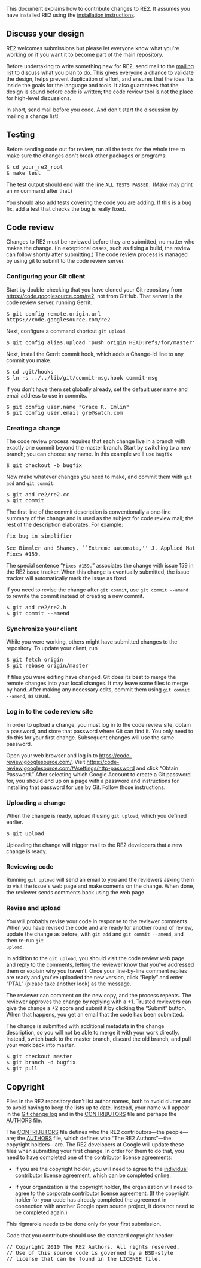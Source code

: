This document explains how to contribute changes to RE2. It assumes you have installed RE2 using the [installation instructions](Install).

## Discuss your design
RE2 welcomes submissions but please let everyone know what you're working on if you want it to become part of the main repository.

Before undertaking to write something new for RE2, send mail to the [mailing list](http://groups.google.com/group/re2-dev) to discuss what you plan to do. This gives everyone a chance to validate the design, helps prevent duplication of effort, and ensures that the idea fits inside the goals for the language and tools. It also guarantees that the design is sound before code is written; the code review tool is not the place for high-level discussions.

In short, send mail before you code.  And don't start the discussion by mailing a change list!

## Testing
Before sending code out for review, run all the tests for the whole tree to make sure the changes don't break other packages or programs:

<pre>
$ cd your_re2_root
$ make test
</pre>

The test output should end with the line ` ALL TESTS PASSED. `
(Make may print an ` rm ` command after that.)

You should also add tests covering the code you are adding.  If this is a bug fix, add a test that checks the bug is really fixed.

## Code review

Changes to RE2 must be reviewed before they are submitted, no matter who makes the change. (In exceptional cases, such as fixing a build, the review can follow shortly after submitting.) 
The code review process is managed by using git to submit to the code review server.

### Configuring your Git client

Start by double-checking that you have cloned your Git repository from https://code.googlesource.com/re2, not from GitHub. That server is the code review server, running Gerrit.

<pre>
$ git config remote.origin.url
https://code.googlesource.com/re2
</pre>

Next, configure a command shortcut <code>git upload</code>.

<pre>
$ git config alias.upload 'push origin HEAD:refs/for/master'
</pre>

Next, install the Gerrit commit hook, which adds a Change-Id line to any commit you make.

<pre>
$ cd .git/hooks
$ ln -s ../../lib/git/commit-msg.hook commit-msg
</pre>

If you don't have them set globally already, set the default user name and email address to use in commits.

<pre>
$ git config user.name "Grace R. Emlin"
$ git config user.email gre@swtch.com
</pre>

### Creating a change

The code review process requires that each change live in a branch with exactly one commit beyond the master branch.
Start by switching to a new branch; you can choose any name. In this example we'll use <code>bugfix</code>

<pre>
$ git checkout -b bugfix
</pre>

Now make whatever changes you need to make, and commit them with <code>git add</code> and <code>git commit</code>.

<pre>
$ git add re2/re2.cc
$ git commit
</pre>

The first line of the commit description is conventionally a one-line summary of the change and is used as the subject for code review mail; the rest of the description elaborates. For example:

<pre>
fix bug in simplifier

See Bimmler and Shaney, ``Extreme automata,'' J. Applied Math 3(14).
Fixes #159.
</pre>

The special sentence “` Fixes #159. `” associates the change with issue 159 in the RE2 issue tracker. When this change is eventually submitted, the issue tracker will automatically mark the issue as fixed.

If you need to revise the change after <code>git commit</code>, use <code>git commit --amend</code> to rewrite the commit
instead of creating a new commit.

<pre>
$ git add re2/re2.h
$ git commit --amend
</pre>

### Synchronize your client

While you were working, others might have submitted changes to the repository. To update your client, run

<pre>
$ git fetch origin
$ git rebase origin/master
</pre>

If files you were editing have changed, Git does its best to merge the remote changes into your local changes. It may leave some files to merge by hand.
After making any necessary edits, commit them using <code>git commit --amend</code>, as usual.

### Log in to the code review site

In order to upload a change, you must log in to the code review site, obtain a password, and store
that password where Git can find it. You only need to do this for your first change.
Subsequent changes will use the same password.

Open your web browser and log in to https://code-review.googlesource.com/.
Visit https://code-review.googlesource.com/#/settings/http-password and click “Obtain Password.”
After selecting which Google Account to create a Git password for, you should end up on a page
with a password and instructions for installing that password for use by Git.
Follow those instructions.

### Uploading a change

When the change is ready, upload it using <code>git upload</code>, which you defined earlier.

<pre>
$ git upload
</pre>

Uploading the change will trigger mail to the RE2 developers that a new change is ready.

### Reviewing code

Running ` git upload ` will send an email to you and the reviewers asking them to visit the issue's web page and make coments on the change. When done, the reviewer sends comments back using the web page.

### Revise and upload

You will probably revise your code in response to the reviewer comments. When you have revised the code and are ready for another round of review, update the change as before, with <code>git add</code> and <code>git commit --amend</code>, and then re-run <code>git upload</code>.

In addition to the <code>git upload</code>, you should visit the code review web page and reply to the comments, letting the reviewer know that you've addressed them or explain why you haven't.
Once your line-by-line comment replies are ready and you've uploaded the new version, click “Reply” and enter “PTAL” (please take another look) as the message.

The reviewer can comment on the new copy, and the process repeats. The reviewer approves the change by replying with a +1.
Trusted reviewers can give the change a +2 score and submit it by clicking the “Submit”  button.
When that happens, you get an email that the code has been submitted.

The change is submitted with additional metadata in the change description, so you will not be able to merge it with
your work directly. 
Instead, switch back to the master branch, discard the old branch, and pull your work back into master.

<pre>
$ git checkout master
$ git branch -d bugfix
$ git pull
</pre>

## Copyright

Files in the RE2 repository don't list author names, both to avoid clutter and to avoid having to keep the lists up to date. Instead, your name will appear in the [Git change log](https://github.com/google/re2/commits/master) and in the [CONTRIBUTORS](https://github.com/google/re2/blob/master/CONTRIBUTORS) file and perhaps the [AUTHORS](https://github.com/google/re2/blob/master/AUTHORS) file.

The [CONTRIBUTORS](https://github.com/google/re2/blob/master/CONTRIBUTORS) file defines who the RE2 contributors—the people—are; the [AUTHORS](https://github.com/google/re2/blob/master/AUTHORS) file, which defines who “The RE2 Authors”—the copyright holders—are. The RE2 developers at Google will update these files when submitting your first change. In order for them to do that, you need to have completed one of the contributor license agreements:

  * If you are the copyright holder, you will need to agree to the [individual contributor license agreement](http://code.google.com/legal/individual-cla-v1.0.html), which can be completed online.

  * If your organization is the copyright holder, the organization will need to agree to the [corporate contributor license agreement](http://code.google.com/legal/corporate-cla-v1.0.html).  (If the copyright holder for your code has already completed the agreement in connection with another Google open source project, it does not need to be completed again.)

This rigmarole needs to be done only for your first submission.

Code that you contribute should use the standard copyright header:

<pre>
// Copyright 2010 The RE2 Authors. All rights reserved.
// Use of this source code is governed by a BSD-style
// license that can be found in the LICENSE file.
</pre>
